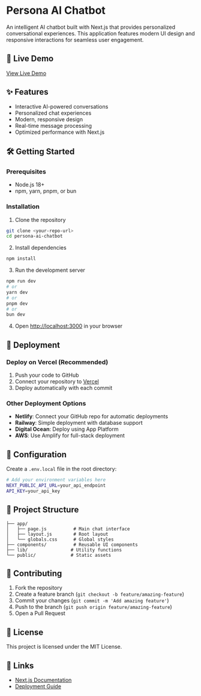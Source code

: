 # Persona AI Chatbot

An intelligent AI chatbot built with Next.js that provides personalized conversational experiences. This application features modern UI design and responsive interactions for seamless user engagement.

## 🚀 Live Demo

[View Live Demo](https://genai-persona-7j716qj4r-amaan-patels-projects-05908d35.vercel.app/) <!-- Replace with your actual deployment URL -->

## ✨ Features

- Interactive AI-powered conversations
- Personalized chat experiences
- Modern, responsive design
- Real-time message processing
- Optimized performance with Next.js

## 🛠️ Getting Started

### Prerequisites
- Node.js 18+ 
- npm, yarn, pnpm, or bun

### Installation

1. Clone the repository
```bash
git clone <your-repo-url>
cd persona-ai-chatbot
```

2. Install dependencies
```bash
npm install
```

3. Run the development server
```bash
npm run dev
# or
yarn dev
# or
pnpm dev
# or
bun dev
```

4. Open [http://localhost:3000](http://localhost:3000) in your browser

## 🚀 Deployment

### Deploy on Vercel (Recommended)
1. Push your code to GitHub
2. Connect your repository to [Vercel](https://vercel.com)
3. Deploy automatically with each commit

### Other Deployment Options
- **Netlify**: Connect your GitHub repo for automatic deployments
- **Railway**: Simple deployment with database support
- **Digital Ocean**: Deploy using App Platform
- **AWS**: Use Amplify for full-stack deployment

## 🔧 Configuration

Create a `.env.local` file in the root directory:
```bash
# Add your environment variables here
NEXT_PUBLIC_API_URL=your_api_endpoint
API_KEY=your_api_key
```

## 📁 Project Structure

```
├── app/
│   ├── page.js          # Main chat interface
│   ├── layout.js        # Root layout
│   └── globals.css      # Global styles
├── components/          # Reusable UI components
├── lib/                # Utility functions
└── public/             # Static assets
```

## 🤝 Contributing

1. Fork the repository
2. Create a feature branch (`git checkout -b feature/amazing-feature`)
3. Commit your changes (`git commit -m 'Add amazing feature'`)
4. Push to the branch (`git push origin feature/amazing-feature`)
5. Open a Pull Request

## 📝 License

This project is licensed under the MIT License.

## 🔗 Links

- [Next.js Documentation](https://nextjs.org/docs)
- [Deployment Guide](https://nextjs.org/docs/app/building-your-application/deploying)
